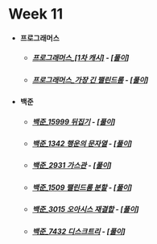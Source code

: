 # Week 11

- #### 프로그래머스

  - ##### [프로그래머스_[1차 캐시]](https://programmers.co.kr/learn/courses/30/lessons/17680?language=cpp) - [[풀이](https://github.com/catch4/Song/blob/master/week11/cache.cpp)]
  
  - ##### [프로그래머스_가장 긴 팰린드롬](https://programmers.co.kr/learn/courses/30/lessons/12904) - [[풀이](https://github.com/catch4/Song/blob/master/week11/longest_palindrome.cpp)]
  
- #### 백준

  - ##### [백준_15999 뒤집기](https://www.acmicpc.net/problem/15999) - [[풀이](https://github.com/catch4/Song/blob/master/week11/15999_reverse.cpp)]
  
  - ##### [백준_1342 행운의 문자열](https://www.acmicpc.net/problem/1342) - [[풀이](https://github.com/catch4/Song/blob/master/week11/1342_lucky_string.cpp)]
  
  - ##### [백준_2931 가스관](https://www.acmicpc.net/problem/2931) - [[풀이](https://github.com/catch4/Song/blob/master/week11/2931_pipeline.cpp)]
  
  - ##### [백준_1509 팰린드롬 분할](https://www.acmicpc.net/problem/1509) - [[풀이](https://github.com/catch4/Song/blob/master/week11/1509_Palindrome_Split.cpp)]
  
  - ##### [백준_3015 오아시스 재결합](https://www.acmicpc.net/problem/3015) - [[풀이](https://github.com/catch4/Song/blob/master/week11/3015_oasis.cpp)]
  
  - ##### [백준_7432 디스크트리](https://www.acmicpc.net/problem/7432) - [[풀이](https://github.com/catch4/Song/blob/master/week11/7432_disk_tree.cpp)]